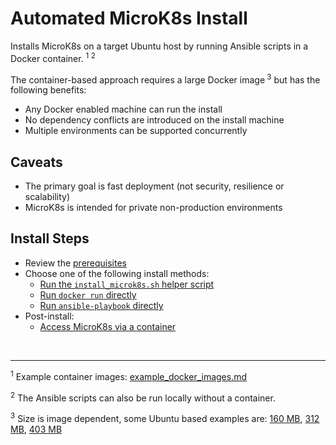 # Automated MicroK8s Install

Installs MicroK8s on a target Ubuntu host by running Ansible scripts in a Docker
container. <sup>1 2</sup>

The container-based approach requires a large Docker image<sup> 3</sup> but
has the following benefits:

- Any Docker enabled machine can run the install
- No dependency conflicts are introduced on the install machine
- Multiple environments can be supported concurrently

## Caveats

- The primary goal is fast deployment (not security, resilience or scalability)
- MicroK8s is intended for private non-production environments

## Install Steps

- Review the [prerequisites](doc/prerequisites.md)
- Choose one of the following install methods:
  - [Run the ```install_microk8s.sh``` helper script](doc/install_microk8s.md)
  - [Run ```docker run``` directly](doc/docker_run_install.md)
  - [Run ```ansible-playbook``` directly](doc/ansible_playbook_install.md)
- Post-install:
  - [Access MicroK8s via a container](doc/access_microk8s.md)

<br>

---
<sup>1</sup> Example container images:
[example_docker_images.md](doc/example_docker_images.md)

<sup>2</sup> The Ansible scripts can also be run locally without a container.

<sup>3</sup> Size is image dependent, some Ubuntu based examples are: 
[160 MB](https://hub.docker.com/r/6871/k8s),
[312 MB](https://hub.docker.com/r/6871/ansible),
[403 MB](https://hub.docker.com/r/6871/ansible-k8s)
